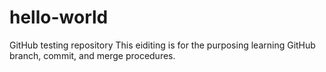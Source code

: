 # hello-world
GitHub testing repository
This eiditing is for the purposing learning GitHub branch, commit, and merge procedures.
